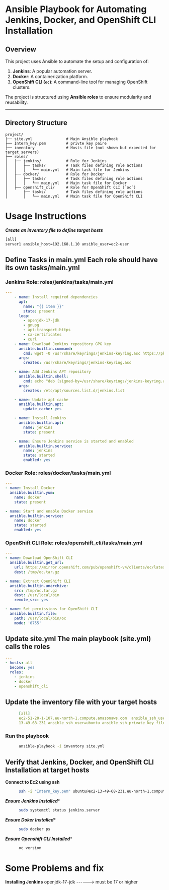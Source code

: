 # Ansible Playbook for Automating Jenkins, Docker, and OpenShift CLI Installation

## Overview
This project uses Ansible to automate the setup and configuration of:
1. **Jenkins**: A popular automation server.
2. **Docker**: A containerization platform.
3. **OpenShift CLI (`oc`)**: A command-line tool for managing OpenShift clusters.

The project is structured using **Ansible roles** to ensure modularity and reusability.

---

## Directory Structure
```plaintext
project/
├── site.yml               # Main Ansible playbook
├── Intern_key.pem         # privte key paire
├── inventory              # Hosts file (not shown but expected for target servers)
├── roles/
│   ├── jenkins/           # Role for Jenkins
│   │   ├── tasks/         # Task files defining role actions
│   │   │   └── main.yml   # Main task file for Jenkins
│   ├── docker/            # Role for Docker
│   │   ├── tasks/         # Task files defining role actions
│   │   │   └── main.yml   # Main task file for Docker
│   ├── openshift_cli/     # Role for OpenShift CLI (`oc`)
│       ├── tasks/         # Task files defining role actions
│       │   └── main.yml   # Main task file for OpenShift CLI

```
# Usage Instructions
***Create an inventory file to define target hosts***
```bash
[all]
server1 ansible_host=192.168.1.10 ansible_user=ec2-user
```
## Define Tasks in main.yml Each role should have its own tasks/main.yml
### Jenkins Role: roles/jenkins/tasks/main.yml
```Yaml
---
    - name: Install required dependencies
      apt:
        name: "{{ item }}"
        state: present
      loop:
        - openjdk-17-jdk
        - gnupg
        - apt-transport-https
        - ca-certificates
        - curl
    - name: Download Jenkins repository GPG key
      ansible.builtin.command:
        cmd: wget -O /usr/share/keyrings/jenkins-keyring.asc https://pkg.jenkins.io/debian/jenkins.io-2023.key
      args:
        creates: /usr/share/keyrings/jenkins-keyring.asc

    - name: Add Jenkins APT repository
      ansible.builtin.shell:
        cmd: echo "deb [signed-by=/usr/share/keyrings/jenkins-keyring.asc] https://pkg.jenkins.io/debian binary/" | tee /etc/apt/sources.list.d/jenkins.list > /dev/null
      args:
        creates: /etc/apt/sources.list.d/jenkins.list

    - name: Update apt cache
      ansible.builtin.apt:
        update_cache: yes

    - name: Install Jenkins
      ansible.builtin.apt:
        name: jenkins
        state: present

    - name: Ensure Jenkins service is started and enabled
      ansible.builtin.service:
        name: jenkins
        state: started
        enabled: yes
```
### Docker Role: roles/docker/tasks/main.yml
```Yaml
---
- name: Install Docker
  ansible.builtin.yum:
    name: docker
    state: present

- name: Start and enable Docker service
  ansible.builtin.service:
    name: docker
    state: started
    enabled: yes

```
### OpenShift CLI Role: roles/openshift_cli/tasks/main.yml
```Yaml
---
- name: Download OpenShift CLI
  ansible.builtin.get_url:
    url: https://mirror.openshift.com/pub/openshift-v4/clients/oc/latest/linux/oc.tar.gz
    dest: /tmp/oc.tar.gz

- name: Extract OpenShift CLI
  ansible.builtin.unarchive:
    src: /tmp/oc.tar.gz
    dest: /usr/local/bin
    remote_src: yes

- name: Set permissions for OpenShift CLI
  ansible.builtin.file:
    path: /usr/local/bin/oc
    mode: '0755'
```
## Update site.yml The main playbook (site.yml) calls the roles
```Yaml
---
- hosts: all
  become: yes
  roles:
    - jenkins
    - docker
    - openshift_cli
```

## Update the inventory file with your target hosts
```Yaml
      [all]
      ec2-51-20-1-107.eu-north-1.compute.amazonaws.com  ansible_ssh_user=ubuntu ansible_ssh_private_key_file=./Intern_key.pem
      13.49.68.231 ansible_ssh_user=ubuntu ansible_ssh_private_key_file=./Intern_key.pem
```
### Run the playbook
```bash
      ansible-playbook -i inventory site.yml
```
## Verify that  Jenkins, Docker, and OpenShift CLI Installation  at target hosts
**Connect to Ec2 using ssh**
```bash
      ssh -i "Intern_key.pem" ubuntu@ec2-13-49-68-231.eu-north-1.compute.amazonaws.com
```
***Ensure Jenkins Installed****
```bash
      sudo systemctl status jenkins.server
```
***Ensure Doker Installed****
```bash
      sudo docker ps
```
***Ensure Openshift CLI Installed****
```bash
      oc version
```
# Some Problems and fix
**Installing Jenkins**
openjdk-17-jdk ------> must be 17 or higher
